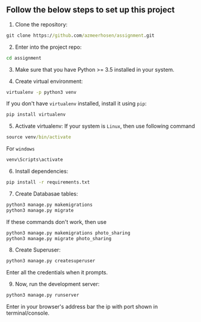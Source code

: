 ## Follow the below steps to set up this project

1. Clone the repository:
```cmd
git clone https://github.com/azmeerhosen/assignment.git
```

2. Enter into the project repo:
```cmd
cd assignment
```

3. Make sure that you have Python >= 3.5 installed in your system.

4. Create virtual environment:
```cmd
virtualenv -p python3 venv
```
If you don't have `virtualenv` installed, install it using `pip`:
```cmd
pip install virtualenv
```

5. Activate virtualenv:
If your system is `Linux`, then use following command
```cmd
source venv/bin/activate
```
For `windows`
```cmd
venv\Scripts\activate
```

6. Install dependencies:
```cmd
pip install -r requirements.txt
```

7. Create Databasae tables:
```cmd
python3 manage.py makemigrations
python3 manage.py migrate
```
If these commands don't work, then use
```cmd
python3 manage.py makemigrations photo_sharing
python3 manage.py migrate photo_sharing
```

8. Create Superuser:
```cmd
python3 manage.py createsuperuser
```
Enter all the credentials when it prompts.

9. Now, run the development server:
```cmd
python3 manage.py runserver
```
Enter in your browser's address bar the ip with port shown in terminal/console.




